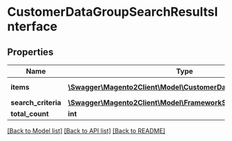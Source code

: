 # CustomerDataGroupSearchResultsInterface

## Properties
Name | Type | Description | Notes
------------ | ------------- | ------------- | -------------
**items** | [**\Swagger\Magento2Client\Model\CustomerDataGroupInterface[]**](CustomerDataGroupInterface.md) | Customer groups list. | 
**search_criteria** | [**\Swagger\Magento2Client\Model\FrameworkSearchCriteriaInterface**](FrameworkSearchCriteriaInterface.md) |  | 
**total_count** | **int** | Total count. | 

[[Back to Model list]](../README.md#documentation-for-models) [[Back to API list]](../README.md#documentation-for-api-endpoints) [[Back to README]](../README.md)


